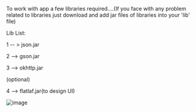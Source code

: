 To work with app a few libraries required....(If you face with any problem related to libraries just download and add jar files of libraries into your 'lib' file)

Lib List: 

1 -- > json.jar

2 --> gson.jar

3 --> okhttp.jar

(optional)

4 --> flatlaf.jar(to design UI)

![image](https://github.com/user-attachments/assets/57e6be97-074f-4fd9-bea2-fdf4fd009a22)
